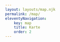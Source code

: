 ```yaml
---
layout: layouts/map.njk
permalink: /map/
eleventyNavigation:
    key: map
    title: Karte
    order: 2
---
```


